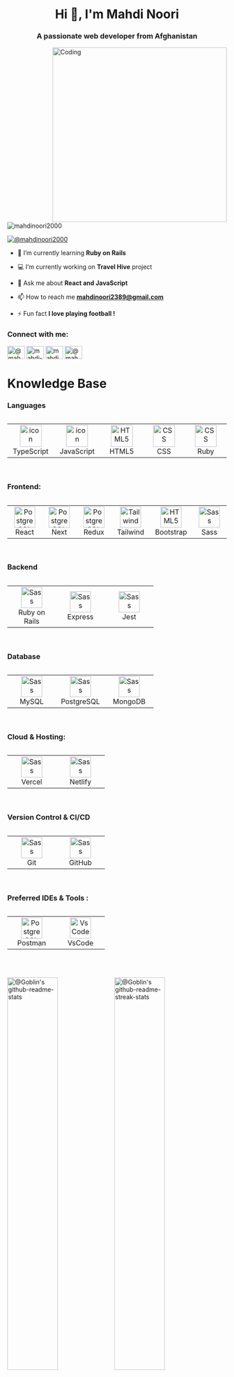 <h1 align="center">Hi 👋, I'm Mahdi Noori</h1>
<h3 align="center">A passionate web developer from Afghanistan</h3> 
<img align="right" alt="Coding" width="400" src="https://cdn.dribbble.com/users/1059583/screenshots/4171367/coding-freak.gif"> 
             
                                            
<p align="left"> <img src="https://komarev.com/ghpvc/?username=mahdino ori2000&label=Profile%20views&color=0e75b6&style=flat" alt="mahdinoori2000" /> </p>
                       
<p align="left"> <a href="https://twitter.com/@mahdinoori2000" target="blank"><img src="https://img.shields.io/twitter/follow/mahdinoori2000?logo=twitter&style=for-the-badge" alt="@mahdinoori2000" /></a> </p>       
                                        
- 🌱 I’m currently learning **Ruby on Rails**             
        
- 💻 I’m currently working on **Travel Hive** project   

- 💬 Ask me about **React and JavaScript**

- 📫 How to reach me **mahdinoori2389@gmail.com**
 
- ⚡ Fun fact **I love playing football !**

<h3 align="left">Connect with me:</h3>
<p align="left">
<a href="https://twitter.com/@mahdinoori2000" target="_blank"><img align="center" src="https://raw.githubusercontent.com/rahuldkjain/github-profile-readme-generator/master/src/images/icons/Social/twitter.svg" alt="@mahdinoori2000" height="30" width="40" /></a>
<a href="https://linkedin.com/in/mahdi-noori-hc201" target="_blank"><img align="center" src="https://raw.githubusercontent.com/rahuldkjain/github-profile-readme-generator/master/src/images/icons/Social/linked-in-alt.svg" alt="mahdi-noori-hc201" height="30" width="40" /></a>
<a href="https://instagram.com/mahdinoori_201" target="_blank"><img align="center" src="https://raw.githubusercontent.com/rahuldkjain/github-profile-readme-generator/master/src/images/icons/Social/instagram.svg" alt="mahdinoori_201" height="30" width="40" /></a>
<a href="https://www.hackerrank.com/profile/mahdinoori23" target="_blank"><img align="center" src="https://raw.githubusercontent.com/rahuldkjain/github-profile-readme-generator/master/src/images/icons/Social/hackerrank.svg" alt="@mahdinoori2000" height="30" width="40" /></a>
</p>

# Knowledge Base

### Languages
<div style="display: flex; align-items: flex-start; align: center">
<table align="left" style="display: block">

<tr>
    <td align="center" width="96">
      <img src="https://techstack-generator.vercel.app/ts-icon.svg" alt="icon" width="50" height="50" />
      <br>TypeScript
  </td>

  <td align="center" width="96">
    <img src="https://techstack-generator.vercel.app/js-icon.svg" alt="icon" width="50" height="50" />
    <br>JavaScript
  </td>
  
  <td align="center" width="96">
    <img src="https://skillicons.dev/icons?i=html" width="50" height="50" alt="HTML5" />
    <br>HTML5
  </td>

  <td align="center" width="96">
    <img src="https://skillicons.dev/icons?i=css" width="50" height="50" alt="CSS" />
    <br>CSS
  </td>
  <td align="center" width="96">
    <img src="https://skillicons.dev/icons?i=ruby" width="50" height="50" alt="CSS" />
    <br>Ruby
  </td>
</tr>
</table>
</div>
<br />


<h3 align="left" style="display: block; width:100%">Frontend:</h3>
<div style="display: flex; align-items: flex-start; align: center">
<table align="left" style="display: block">
<tr>
    <td align="center" width="96">
    <img src="https://skillicons.dev/icons?i=react" width="48" height="48" alt="PostgreSQL" />
    <br>React
  </td>

  <td align="center" width="96">
    <img src="https://skillicons.dev/icons?i=next" width="48" height="48" alt="PostgreSQL" />
    <br>Next
  </td>

   <td align="center" width="96">
    <img src="https://skillicons.dev/icons?i=redux" width="48" height="48" alt="PostgreSQL" />
    <br>Redux
  </td>
  
  <td align="center" width="96">
    <img src="https://skillicons.dev/icons?i=tailwind" width="48" height="48" alt="Tailwind" />
    <br>Tailwind
  </td>

  <td align="center" width="96">
    <img src="https://skillicons.dev/icons?i=bootstrap" width="48" height="48" alt="HTML5" />
    <br>Bootstrap
  </td>


  <td align="center" width="96">
    <img src="https://skillicons.dev/icons?i=sass" width="48" height="48" alt="Sass" />
    <br>Sass
  </td>
  
</tr>
</table>
</div>
<br />

### Backend
<div style="display: flex; align-items: flex-start; align: center">
<table align="center">
<tr>
 <td align="center" width="96">
    <img src="https://skillicons.dev/icons?i=rails" width="48" height="48" alt="Sass" />
    <br>Ruby on Rails
  </td>
  
   <td align="center" width="96">
    <img src="https://skillicons.dev/icons?i=express" width="48" height="48" alt="Sass" />
    <br>Express
  </td>

   <td align="center" width="96">
    <img src="https://skillicons.dev/icons?i=jest" width="48" height="48" alt="Sass" />
    <br>Jest
  </td>
</tr>
</table>
</div>
<br />

### Database
<div style="display: flex; align-items: flex-start; align: center">
<table align="center">
<tr>
   <td align="center" width="96">
    <img src="https://skillicons.dev/icons?i=mysql" width="48" height="48" alt="Sass" />
    <br>MySQL
  </td>
   <td align="center" width="96">
    <img src="https://skillicons.dev/icons?i=postgres" width="48" height="48" alt="Sass" />
    <br>PostgreSQL
  </td>
   <td align="center" width="96">
    <img src="https://skillicons.dev/icons?i=mongodb" width="48" height="48" alt="Sass" />
    <br>MongoDB
  </td>
</tr>
</table>
</div>
<br />


### Cloud & Hosting:
<div style="display: flex; align-items: flex-start; align: center">
<table align="center">
<tr>
     <td align="center" width="96">
    <img src="https://skillicons.dev/icons?i=vercel" width="48" height="48" alt="Sass" />
    <br>Vercel
  </td>
   <td align="center" width="96">
    <img src="https://skillicons.dev/icons?i=netlify" width="48" height="48" alt="Sass" />
    <br>Netlify
  </td>
</tr>
</table>
</div>
<br />


### Version Control & CI/CD
<div style="display: flex; align-items: flex-start; align: center">
<table align="center">
<tr>
    <td align="center" width="96">
    <img src="https://skillicons.dev/icons?i=git" width="48" height="48" alt="Sass" />
    <br>Git
  </td>
   <td align="center" width="96">
    <img src="https://skillicons.dev/icons?i=github" width="48" height="48" alt="Sass" />
    <br>GitHub
  </td>
</tr>
</table>
</div>
<br />


### Preferred IDEs & Tools :
<div style="display: flex; align-items: flex-start; align: center">
<table align="center">
<tr>
    <td align="center" width="96">
    <img src="https://skillicons.dev/icons?i=postman" width="48" height="48" alt="PostgreSQL" />
    <br>Postman
  </td>
    <td align="center" width="96">
    <img src="https://skillicons.dev/icons?i=vscode" width="48" height="48" alt="VsCode" />
    <br>VsCode
  </td> 
</tr>

</table>
</div>
<br><br>

<p align="center">

<a href="https://github.com/mahdinoori2000?tab=repositories"><img src="https://github-readme-stats-one-bice.vercel.app/api?username=mahdinoori2000&theme=gotham&show_icons=true&count_private=true&hide_border=true&role=OWNER,ORGANIZATION_MEMBER,COLLABORATOR"  width="48%" alt="@Goblin's github-readme-stats"/></a>
<a href="https://github.com/mahdinoori2000?tab=stars"><img src="https://github-readme-streak-stats.herokuapp.com?user=mahdinoori2000&theme=gotham&hide_border=true&date_format=M%20j%5B%2C%20Y%5D"  width="48%" alt="@Goblin's github-readme-streak-stats"/></a>

</p>


